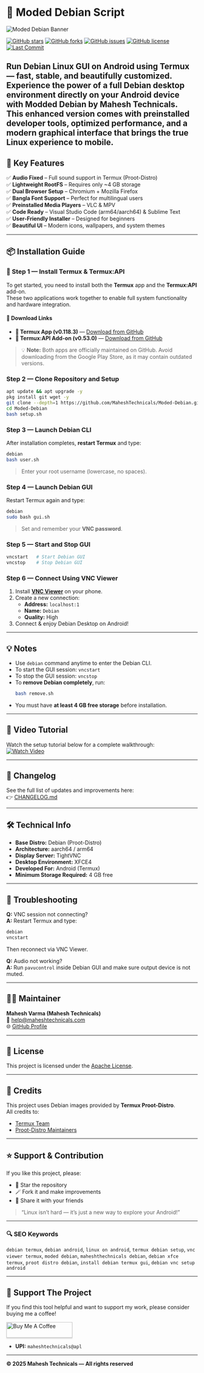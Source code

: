 # 🐧 Moded Debian Script

![Moded Debian Banner](./distro/image.jpg)

[![GitHub stars](https://img.shields.io/github/stars/MaheshTechnicals/Moded-Debian?style=for-the-badge)](https://github.com/MaheshTechnicals/Moded-Debian/stargazers)
[![GitHub forks](https://img.shields.io/github/forks/MaheshTechnicals/Moded-Debian?style=for-the-badge)](https://github.com/MaheshTechnicals/Moded-Debian/network/members)
[![GitHub issues](https://img.shields.io/github/issues/MaheshTechnicals/Moded-Debian?style=for-the-badge)](https://github.com/MaheshTechnicals/Moded-Debian/issues)
[![GitHub license](https://img.shields.io/github/license/MaheshTechnicals/Moded-Debian?style=for-the-badge)](./LICENSE)
[![Last Commit](https://img.shields.io/github/last-commit/MaheshTechnicals/Moded-Debian?style=for-the-badge)](https://github.com/MaheshTechnicals/Moded-Debian/commits/main)

**Run Debian Linux GUI on Android using Termux — fast, stable, and beautifully customized.**  
Experience the power of a full Debian desktop environment directly on your Android device with **Modded Debian by Mahesh Technicals.**  
This enhanced version comes with preinstalled developer tools, optimized performance, and a modern graphical interface that brings the true Linux experience to mobile.
---

## 🚀 Key Features

✅ **Audio Fixed** – Full sound support in Termux (Proot-Distro)  
✅ **Lightweight RootFS** – Requires only ~4 GB storage  
✅ **Dual Browser Setup** – Chromium + Mozilla Firefox  
✅ **Bangla Font Support** – Perfect for multilingual users  
✅ **Preinstalled Media Players** – VLC & MPV  
✅ **Code Ready** – Visual Studio Code (arm64/aarch64) & Sublime Text  
✅ **User-Friendly Installer** – Designed for beginners  
✅ **Beautiful UI** – Modern icons, wallpapers, and system themes  

---

## 📦 Installation Guide
### 🧩 Step 1 — Install Termux & Termux:API

To get started, you need to install both the **Termux** app and the **Termux:API** add-on.  
These two applications work together to enable full system functionality and hardware integration.

#### 📱 Download Links
- **🔗 Termux App (v0.118.3)** — [Download from GitHub](https://github.com/termux/termux-app/releases/tag/v0.118.3)  
- **🔗 Termux:API Add-on (v0.53.0)** — [Download from GitHub](https://github.com/termux/termux-api/releases/tag/v0.53.0)

> 💡 **Note:** Both apps are officially maintained on GitHub. Avoid downloading from the Google Play Store, as it may contain outdated versions.

### Step 2 — Clone Repository and Setup
```bash
apt update && apt upgrade -y
pkg install git wget -y
git clone --depth=1 https://github.com/MaheshTechnicals/Moded-Debian.git
cd Moded-Debian
bash setup.sh
```

### Step 3 — Launch Debian CLI
After installation completes, **restart Termux** and type:
```bash
debian
bash user.sh
```
> Enter your root username (lowercase, no spaces).

### Step 4 — Launch Debian GUI
Restart Termux again and type:
```bash
debian
sudo bash gui.sh
```
> Set and remember your **VNC password**.

### Step 5 — Start and Stop GUI
```bash
vncstart   # Start Debian GUI
vncstop    # Stop Debian GUI
```

### Step 6 — Connect Using VNC Viewer
1. Install **[VNC Viewer](https://play.google.com/store/apps/details?id=com.realvnc.viewer.android&hl=en)** on your phone.  
2. Create a new connection:
   - **Address:** `localhost:1`
   - **Name:** `Debian`
   - **Quality:** High
3. Connect & enjoy Debian Desktop on Android!

---

## 💡 Notes

- Use `debian` command anytime to enter the Debian CLI.  
- To start the GUI session: `vncstart`  
- To stop the GUI session: `vncstop`  
- To **remove Debian completely**, run:
  ```bash
  bash remove.sh
  ```
- You must have **at least 4 GB free storage** before installation.

---

## 🎥 Video Tutorial

Watch the setup tutorial below for a complete walkthrough:  
[![Watch Video](./distro/image1.jpg)](https://mega.nz/embed/QvIC1TLQ#3z27MRNPwANAg6JTtx1Ei8kDouOZsZgk00bg4TsJMNQ!1m)

---

## 🔄 Changelog

See the full list of updates and improvements here:  
👉 [CHANGELOG.md](./CHANGELOG.md)

---

## 🛠️ Technical Info

- **Base Distro:** Debian (Proot-Distro)
- **Architecture:** aarch64 / arm64
- **Display Server:** TightVNC
- **Desktop Environment:** XFCE4
- **Developed For:** Android (Termux)
- **Minimum Storage Required:** 4 GB free

---

## 🧠 Troubleshooting

**Q:** VNC session not connecting?  
**A:** Restart Termux and type:
```bash
debian
vncstart
```
Then reconnect via VNC Viewer.

**Q:** Audio not working?  
**A:** Run `pavucontrol` inside Debian GUI and make sure output device is not muted.

---

## 🧑‍💻 Maintainer

**Mahesh Varma (Mahesh Technicals)**  
📧 [help@maheshtechnicals.com](mailto:help@maheshtechnicals.com)  
🌐 [GitHub Profile](https://github.com/MaheshTechnicals)

---

## 📝 License

This project is licensed under the [Apache License](./LICENSE).

---

## 🙏 Credits

This project uses Debian images provided by **Termux Proot-Distro**.  
All credits to:
- [Termux Team](https://github.com/termux)
- [Proot-Distro Maintainers](https://github.com/termux/proot-distro)

---

## ⭐ Support & Contribution

If you like this project, please:
- 🌟 Star the repository  
- 🪄 Fork it and make improvements  
- 📣 Share it with your friends  

> “Linux isn’t hard — it’s just a new way to explore your Android!”

---

### 🔍 SEO Keywords

`debian termux`, `debian android`, `linux on android`, `termux debian setup`, `vnc viewer termux`, `moded debian`, `maheshthechnicals debian`, `debian xfce termux`, `proot distro debian`, `install debian termux gui`, `debian vnc setup android`

---

## 💖 Support The Project

If you find this tool helpful and want to support my work, please consider buying me a coffee!

<a href="https://www.paypal.com/paypalme/Varma161" target="_blank"><img src="https://www.buymeacoffee.com/assets/img/custom_images/orange_img.png" alt="Buy Me A Coffee" style="height: 41px !important;width: 174px !important;box-shadow: 0px 3px 2px 0px rgba(190, 190, 190, 0.5) !important;-webkit-box-shadow: 0px 3px 2px 0px rgba(190, 190, 190, 0.5) !important;" ></a>

- **UPI:** `maheshtechnicals@apl`

---

**© 2025 Mahesh Technicals — All rights reserved**
